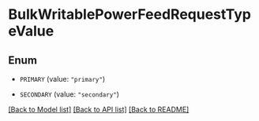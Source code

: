 # BulkWritablePowerFeedRequestTypeValue

## Enum


* `PRIMARY` (value: `"primary"`)

* `SECONDARY` (value: `"secondary"`)


[[Back to Model list]](../README.md#documentation-for-models) [[Back to API list]](../README.md#documentation-for-api-endpoints) [[Back to README]](../README.md)


